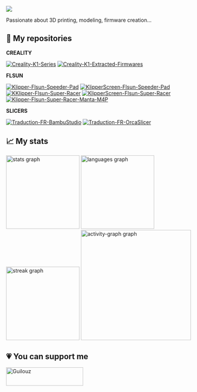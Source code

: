 [![](https://visitcount.itsvg.in/api?id=Guilouz&icon=5&color=12)](https://visitcount.itsvg.in)

Passionate about 3D printing, modeling, firmware creation...

## :bookmark_tabs: My repositories

**CREALITY**

[![Creality-K1-Series](https://github-readme-stats.vercel.app/api/pin/?username=Guilouz&repo=Creality-K1-Series)](https://github.com/Guilouz/Creality-K1-Series)
[![Creality-K1-Extracted-Firmwares](https://github-readme-stats.vercel.app/api/pin/?username=Guilouz&repo=Creality-K1-Extracted-Firmwares)](https://github.com/Guilouz/Creality-K1-Extracted-Firmwares)

**FLSUN**

[![Klipper-Flsun-Speeder-Pad](https://github-readme-stats.vercel.app/api/pin/?username=Guilouz&repo=Klipper-Flsun-Speeder-Pad)](https://github.com/Guilouz/Klipper-Flsun-Speeder-Pad)
[![KlipperScreen-Flsun-Speeder-Pad](https://github-readme-stats.vercel.app/api/pin/?username=Guilouz&repo=KlipperScreen-Flsun-Speeder-Pad)](https://github.com/Guilouz/KlipperScreen-Flsun-Speeder-Pad)
[![KKlipper-Flsun-Super-Racer](https://github-readme-stats.vercel.app/api/pin/?username=Guilouz&repo=Klipper-Flsun-Super-Racer)](https://github.com/Guilouz/Klipper-Flsun-Super-Racer)
[![KlipperScreen-Flsun-Super-Racer](https://github-readme-stats.vercel.app/api/pin/?username=Guilouz&repo=KlipperScreen-Flsun-Super-Racer)](https://github.com/Guilouz/KlipperScreen-Flsun-Super-Racer)
[![Klipper-Flsun-Super-Racer-Manta-M4P](https://github-readme-stats.vercel.app/api/pin/?username=Guilouz&repo=Klipper-Flsun-Super-Racer-Manta-M4P)](https://github.com/Guilouz/Klipper-Flsun-Super-Racer-Manta-M4P)

**SLICERS**

[![Traduction-FR-BambuStudio](https://github-readme-stats.vercel.app/api/pin/?username=Guilouz&repo=Traduction-FR-BambuStudio)](https://github.com/Guilouz/Traduction-FR-BambuStudio)
[![Traduction-FR-OrcaSlicer](https://github-readme-stats.vercel.app/api/pin/?username=Guilouz&repo=Traduction-FR-OrcaSlicer)](https://github.com/Guilouz/Traduction-FR-OrcaSlicer)

## :chart_with_upwards_trend: My stats

<div align="left">
  <img src="https://github-readme-stats.vercel.app/api?username=Guilouz&hide_title=false&hide_rank=true&show_icons=true&include_all_commits=true&count_private=true&disable_animations=false&theme=default&locale=en&hide_border=true&order=1&custom_title=GitHub%20Stats" height="200" alt="stats graph"  />
  <img src="https://github-readme-stats.vercel.app/api/top-langs?username=Guilouz&locale=en&hide_title=false&layout=compact&card_width=320&langs_count=5&theme=default&hide_border=true&order=2" height="200" alt="languages graph"  />
  <img src="https://streak-stats.demolab.com?user=Guilouz&locale=en&mode=weekly&theme=default&hide_border=true&border_radius=5&order=3" height="200" alt="streak graph"  />
  <img src="https://github-readme-activity-graph.vercel.app/graph?username=Guilouz&radius=16&theme=github-light&area=true&order=5&custom_title=Contribution%20Graph&hide_border=true" height="300" alt="activity-graph graph"  />
</div>

## :heartpulse: You can support me
<p><a href="https://ko-fi.com/Guilouz"> <img align="left" src="https://cdn.ko-fi.com/cdn/kofi3.png?v=3" height="50" width="210" alt="Guilouz" /></a></p>
